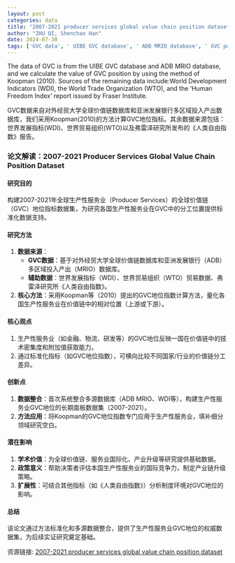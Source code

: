 ```yaml
---
layout: post
categories: data
title: "2007-2021 producer services global value chain position dataset"
author: "ZHU QI, Shenchao Han"
date: 2024-07-30
tags: ['GVC data', ' UIBE GVC database', ' ADB MRIO database', ' GVC position', ' Koopman (2010)', ' World Development Indicators', ' WDI', ' World Trade Organization', ' WTO', ' Human Freedom Index', ' Fraser Institute']
---
```


The data of GVC is from the UIBE GVC database and ADB MRIO database, and we calculate the value of GVC position by using the method of Koopman (2010). Sources of the remaining data include:World Development Indicators (WDI), the World Trade Organization (WTO), and the ‘Human Freedom Index’ report issued by Fraser Institute.

GVC数据来自对外经贸大学全球价值链数据库和亚洲发展银行多区域投入产出数据库，我们采用Koopman(2010)的方法计算GVC地位指标。其余数据来源包括：世界发展指标(WDI)、世界贸易组织(WTO)以及弗雷泽研究所发布的《人类自由指数》报告。

### 论文解读：2007-2021 Producer Services Global Value Chain Position Dataset  

#### **研究目的**  
构建2007-2021年全球生产性服务业（Producer Services）的全球价值链（GVC）地位指标数据集，为研究各国生产性服务业在GVC中的分工位置提供标准化数据支持。  

#### **研究方法**  
1. **数据来源**：  
   - **GVC数据**：基于对外经贸大学全球价值链数据库和亚洲发展银行（ADB）多区域投入产出（MRIO）数据库。  
   - **辅助数据**：世界发展指标（WDI）、世界贸易组织（WTO）贸易数据、弗雷泽研究所《人类自由指数》。  
2. **核心方法**：采用Koopman等（2010）提出的GVC地位指数计算方法，量化各国生产性服务业在价值链中的相对位置（上游或下游）。  

#### **核心观点**  
1. 生产性服务业（如金融、物流、研发等）的GVC地位反映一国在价值链中的技术密集度和附加值获取能力。  
2. 通过标准化指标（如GVC地位指数），可横向比较不同国家/行业的价值链分工差异。  

#### **创新点**  
1. **数据整合**：首次系统整合多源数据库（ADB MRIO、WDI等），构建生产性服务业GVC地位的长期面板数据集（2007-2021）。  
2. **方法应用**：将Koopman的GVC地位指数专门应用于生产性服务业，填补细分领域研究空白。  

#### **潜在影响**  
1. **学术价值**：为全球价值链、服务业国际化、产业升级等研究提供基础数据。  
2. **政策意义**：帮助决策者评估本国生产性服务业的国际竞争力，制定产业链升级策略。  
3. **扩展性**：可结合其他指标（如《人类自由指数》）分析制度环境对GVC地位的影响。  

#### **总结**  
该论文通过方法标准化和多源数据整合，提供了生产性服务业GVC地位的权威数据集，为后续实证研究奠定基础。

资源链接: [2007-2021 producer services global value chain position dataset](https://doi.org/10.57760/sciencedb.09628)
